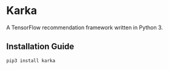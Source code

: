# Karka
A TensorFlow recommendation framework written in Python 3.

## Installation Guide
```
pip3 install karka
```
